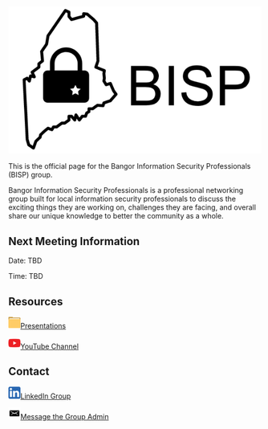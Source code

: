 <img id="logo" src="images/bisp_logo.png">

This is the official page for the Bangor Information Security Professionals (BISP) group. 

Bangor Information Security Professionals is a professional networking group built for local information security professionals to discuss the exciting things they are working on, challenges they are facing, and overall share our unique knowledge to better the community as a whole.

## Next Meeting Information
Date: TBD

Time: TBD

## Resources
<img height="24px" width="24px" src="images/folder_icon_light.png">[Presentations](https://github.com/bangorinfosec/bangorinfosec.github.io/tree/master/resources)

<img height="24px" width="24px" src="images/youtube_logo.png">[YouTube Channel](https://www.youtube.com/channel/UCQI3Gm_gU83WIvzq5pUR_8A)

## Contact
<img height="24px" width="24px" src="images/linkedin_logo.png">[LinkedIn Group](https://www.linkedin.com/groups/7054424)

<img height="24px" width="24px" src="images/email_icon_black.png">[Message the Group Admin](mailto:cory[dot]cavanagh[at]gmail[dot]com) 
